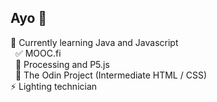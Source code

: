 ## Ayo 👋 <br/>
🌱 Currently learning Java and Javascript <br/>
    ✅ MOOC.fi <br/>
    🔄 Processing and P5.js <br/>
    🔄 The Odin Project (Intermediate HTML / CSS) <br/>
⚡ Lighting technician

<!--
**theojachiet/theojachiet** is a ✨ _special_ ✨ repository because its `README.md` (this file) appears on your GitHub profile.

Here are some ideas to get you started:

- 🔭 I’m currently working on ...
- 🌱 I’m currently learning ...
- 👯 I’m looking to collaborate on ...
- 🤔 I’m looking for help with ...
- 💬 Ask me about ...
- 📫 How to reach me: ...
- 😄 Pronouns: ...
- ⚡ Fun fact: ...
-->
